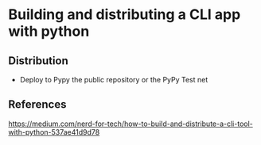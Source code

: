 # Building and distributing a CLI app with python


## Distribution
- Deploy to Pypy the public repository or the PyPy Test net

## References
https://medium.com/nerd-for-tech/how-to-build-and-distribute-a-cli-tool-with-python-537ae41d9d78